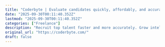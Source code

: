 ```yaml
---
title: "Coderbyte | Evaluate candidates quickly, affordably, and accurately."
date: "2025-09-30T00:11:40.352Z"
lastmod: "2025-09-30T00:11:40.352Z"
categories: ["Freelance"]
description: "Recruit top talent faster and more accurately. Grow intelligently and affordably with the #1 technical assessment platform."
original_url: "https://coderbyte.com/"
draft: false
---
```

